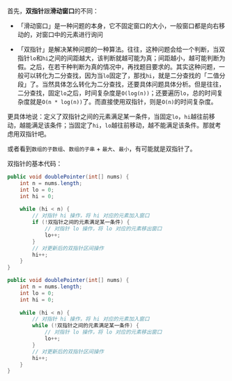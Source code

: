 首先，**双指针**跟**滑动窗口**的不同：

* 「滑动窗口」是一种问题的本身，它不固定窗口的大小，一般窗口都是向右移动的，对窗口中的元素进行询问

* 「双指针」是解决某种问题的一种算法。往往，这种问题会给一个判断，当双指针`lo`和`hi`之间的间距越大，该判断就越可能为真；间距越小，越可能判断为假。之后，在若干种判断为真的情况中，再找题目要求的。其实这种问题，一般可以转化为二分查找，因为当`lo`固定了，那找`hi`，就是二分查找的「二值分段」了。当然具体怎么转化为二分查找，还要具体问题具体分析。但是往往，二分查找，固定`lo`之后，时间复杂度是`O(log(n))`；还要遍历`lo`，总的时间复杂度就是`O(n * log(n))`了。而直接使用双指针，则是`O(n)`的时间复杂度。

更具体地说：定义了双指针之间的元素满足某一条件，当固定`lo`，`hi`越往前移动，越能满足该条件；当固定了`hi`，`lo`越往前移动，越不能满足该条件。那就考虑用双指针吧。

或者看到`数组的子数组`、`数组的子串` + `最大`、`最小`，有可能就是双指针了。

双指针的基本代码：

```java
public void doublePointer(int[] nums) {
    int n = nums.length;
    int lo = 0;
    int hi = 0;
    
    while (hi < n) {
        // 对指针 hi 操作，将 hi 对应的元素加入窗口
        if (!双指针之间的元素满足某一条件) {
            // 对指针 lo 操作，将 lo 对应的元素移出窗口
            lo++;
        }
        // 对更新后的双指针区间操作
        hi++;
    }
}
```


```java
public void doublePointer(int[] nums) {
    int n = nums.length;
    int lo = 0;
    int hi = 0;
    
    while (hi < n) {
        // 对指针 hi 操作，将 hi 对应的元素加入窗口
        while (!双指针之间的元素满足某一条件) {
            // 对指针 lo 操作，将 lo 对应的元素移出窗口
            lo++;
        }
        // 对更新后的双指针区间操作
        hi++;
    }
}
```

